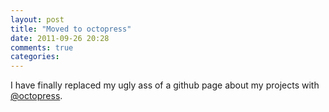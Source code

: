 ```yaml
---
layout: post
title: "Moved to octopress"
date: 2011-09-26 20:28
comments: true
categories: 
---
```


I have finally replaced my ugly ass of a github page about my projects with [@octopress](http://twitter.com/octopress).

